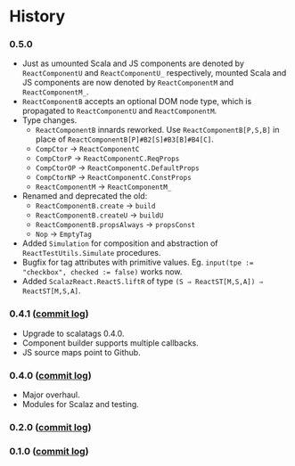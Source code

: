 History
=======

### 0.5.0

* Just as umounted Scala and JS components are denoted by `ReactComponentU` and `ReactComponentU_` respectively,
  mounted Scala and JS components are now denoted by `ReactComponentM` and `ReactComponentM_`.
* `ReactComponentB` accepts an optional DOM node type, which is propagated to `ReactComponentU` and `ReactComponentM`.
* Type changes.
  * `ReactComponentB` innards reworked. Use `ReactComponentB[P,S,B]` in place of `ReactComponentB[P]#B2[S]#B3[B]#B4[C]`.
  * `CompCtor`   → `ReactComponentC`
  * `CompCtorP`  → `ReactComponentC.ReqProps`
  * `CompCtorOP` → `ReactComponentC.DefaultProps`
  * `CompCtorNP` → `ReactComponentC.ConstProps`
  * `ReactComponentM` → `ReactComponentM_`
* Renamed and deprecated the old:
  * `ReactComponentB.create` → `build`
  * `ReactComponentB.createU` → `buildU`
  * `ReactComponentB.propsAlways` → `propsConst`
  * `Nop` → `EmptyTag`
* Added `Simulation` for composition and abstraction of `ReactTestUtils.Simulate` procedures.
* Bugfix for tag attributes with primitive values.
  Eg. `input(tpe := "checkbox", checked := false)` works now.
* Added `ScalazReact.ReactS.liftR` of type `(S ⇒ ReactST[M,S,A]) ⇒ ReactST[M,S,A]`.

### 0.4.1 ([commit log](https://github.com/japgolly/scalajs-react/compare/v0.4.0...v0.4.1))

* Upgrade to scalatags 0.4.0.
* Component builder supports multiple callbacks.
* JS source maps point to Github.

### 0.4.0 ([commit log](https://github.com/japgolly/scalajs-react/compare/v0.2.0...v0.4.0))
* Major overhaul.
* Modules for Scalaz and testing.

### 0.2.0 ([commit log](https://github.com/japgolly/scalajs-react/compare/v0.1.0...v0.2.0))

### 0.1.0 ([commit log](https://github.com/japgolly/scalajs-react/compare/55a19e7...v0.1.0))

